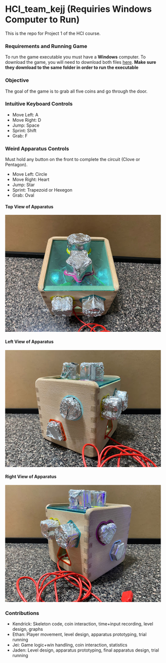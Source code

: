 # HCI_team_kejj (Requiries Windows Computer to Run)
This is the repo for Project 1 of the HCI course.

### Requirements and Running Game
To run the game executable you must have a **Windows** computer.
To download the game, you will need to download both files [here](./apparatus/windows_export). **Make sure they download to the same folder in order to run the executable**

### Objective
The goal of the game is to grab all five coins and go through the door.

### Intuitive Keyboard Controls
- Move Left: A
- Move Right: D
- Jump: Space
- Sprint: Shift
- Grab: F

### Weird Apparatus Controls
Must hold any button on the front to complete the circuit (Clove or Pentagon).
- Move Left: Circle
- Move Right: Heart
- Jump: Star
- Sprint: Trapezoid or Hexegon
- Grab: Oval

#### Top View of Apparatus
![top view](./images/top_view.jpg)

#### Left View of Apparatus
![left view](./images/left_view.jpg)

#### Right View of Apparatus
![right view](./images/right_view.jpg)

### Contributions
- Kendrick: Skeleton code, coin interaction, time+input recording, level design, graphs
- Ethan: Player movement, level design, apparatus prototyping, trial running
- Jei: Game logic+win handling, coin interaction, statistics
- Jaden: Level design, apparatus prototyping, final apparatus design, trial running